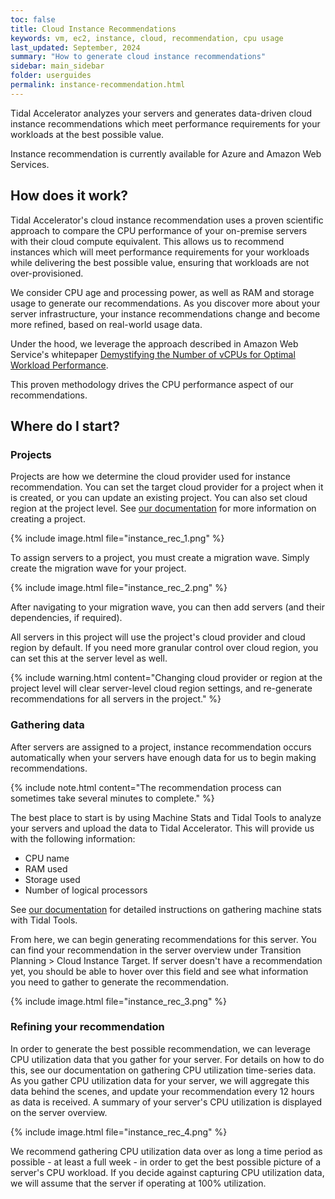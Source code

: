 ```yaml
---
toc: false
title: Cloud Instance Recommendations
keywords: vm, ec2, instance, cloud, recommendation, cpu usage
last_updated: September, 2024
summary: "How to generate cloud instance recommendations"
sidebar: main_sidebar
folder: userguides
permalink: instance-recommendation.html
---
```


Tidal Accelerator analyzes your servers and generates data-driven cloud instance recommendations which meet performance requirements for your workloads at the best possible value.

Instance recommendation is currently available for Azure and Amazon Web Services.

## How does it work?

Tidal Accelerator's cloud instance recommendation uses a proven scientific approach to compare the CPU performance of your on-premise servers with their cloud compute equivalent. This allows us to recommend instances which will meet performance requirements for your workloads while delivering the best possible value, ensuring that workloads are not over-provisioned. 

We consider CPU age and processing power, as well as RAM and storage usage to generate our recommendations. As you discover more about your server infrastructure, your instance recommendations change and become more refined, based on real-world usage data. 

Under the hood, we leverage the approach described in Amazon Web Service's whitepaper <a target="_blank" href="https://s3.ca-central-1.amazonaws.com/tidal.assets/aws-demystifying-vcpus.pdf">Demystifying the Number of vCPUs for Optimal Workload Performance</a>.

This proven methodology drives the CPU performance aspect of our recommendations.

## Where do I start?

### Projects

Projects are how we determine the cloud provider used for instance recommendation. You can set the target cloud provider for a project when it is created, or you can update an existing project. You can also set cloud region at the project level. See [our documentation](assessment-projects.html#creating-a-project) for more information on creating a project.

{% include image.html file="instance_rec_1.png" %}

To assign servers to a project, you must create a migration wave. Simply create the migration wave for your project.

{% include image.html file="instance_rec_2.png" %}

After navigating to your migration wave, you can then add servers (and their dependencies, if required).

All servers in this project will use the project's cloud provider and cloud region by default. If you need more granular control over cloud region, you can set this at the server level as well. 

{% include warning.html content="Changing cloud provider or region at the project level will clear server-level cloud region settings, and re-generate recommendations for all servers in the project." %}

### Gathering data

After servers are assigned to a project, instance recommendation occurs automatically when your servers have enough data for us to begin making recommendations.

{% include note.html content="The recommendation process can sometimes take several minutes to complete." %}

The best place to start is by using Machine Stats and Tidal Tools to analyze your servers and upload the data to Tidal Accelerator. This will provide us with the following information:
- CPU name
- RAM used
- Storage used
- Number of logical processors

See [our documentation](machine_stats.html) for detailed instructions on gathering machine stats with Tidal Tools.

From here, we can begin generating recommendations for this server. You can find your recommendation in the server overview under Transition Planning > Cloud Instance Target. If server doesn't have a recommendation yet, you should be able to hover over this field and see what information you need to gather to generate the recommendation.

{% include image.html file="instance_rec_3.png" %}

### Refining your recommendation

In order to generate the best possible recommendation, we can leverage CPU utilization data that you gather for your server. For details on how to do this, see our documentation on gathering CPU utilization time-series data. As you gather CPU utilization data for your server, we will aggregate this data behind the scenes, and update your recommendation every 12 hours as data is received. A summary of your server's CPU utilization is displayed on the server overview.

{% include image.html file="instance_rec_4.png" %}

We recommend gathering CPU utilization data over as long a time period as possible - at least a full week - in order to get the best possible picture of a server's CPU workload. If you decide against capturing CPU utilization data, we will assume that the server if operating at 100% utilization.